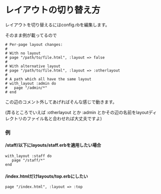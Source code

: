 # レイアウトの切り替え方

レイアウトを切り替えるにはconfig.rbを編集します。

そのまま例が載ってるので

    # Per-page layout changes:
    #
    # With no layout
    # page "/path/to/file.html", :layout => false
    #
    # With alternative layout
    # page "/path/to/file.html", :layout => :otherlayout
    #
    # A path which all have the same layout
    # with_layout :admin do
    #   page "/admin/*"
    # end

この辺のコメント外してあげればそんな感じで動きます。

(弄るところでいえば :otherlayout とか :admin とかその辺の名前をlayoutディレクトリのファイル名と合わせれば大丈夫ですよ)

### 例

#### /staff/以下にlayouts/staff.erbを適用したい場合

    with_layout :staff do
       page "/staff/*"
    end

#### /index.htmlだけlayouts/top.erbにしたい

    page "/index.html", :layout => :top
